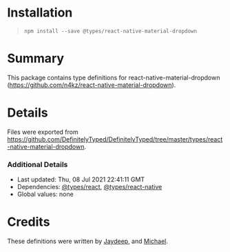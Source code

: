 # Installation
> `npm install --save @types/react-native-material-dropdown`

# Summary
This package contains type definitions for react-native-material-dropdown (https://github.com/n4kz/react-native-material-dropdown).

# Details
Files were exported from https://github.com/DefinitelyTyped/DefinitelyTyped/tree/master/types/react-native-material-dropdown.

### Additional Details
 * Last updated: Thu, 08 Jul 2021 22:41:11 GMT
 * Dependencies: [@types/react](https://npmjs.com/package/@types/react), [@types/react-native](https://npmjs.com/package/@types/react-native)
 * Global values: none

# Credits
These definitions were written by [Jaydeep](https://github.com/jaydeep987), and [Michael](https://github.com/mchappell).
